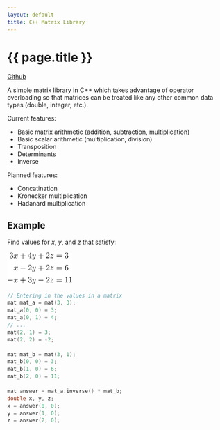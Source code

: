 ```yaml
---
layout: default
title: C++ Matrix Library
---
```


# {{ page.title }}

[Github](https://github.com/benapier/cmatrix)

A simple matrix library in C++ which takes advantage of operator overloading so that matrices can be treated like any other common data types (double, integer, etc.).

Current features:
* Basic matrix arithmetic (addition, subtraction, multiplication)
* Basic scalar arithmetic (multiplication, division)
* Transposition
* Determinants
* Inverse

Planned features:
* Concatination
* Kronecker multiplication
* Hadanard multiplication

## Example

Find values for *x*, *y*, and *z* that satisfy:

<img src="/../assets/cmatrix_problem.svg" width="150" />

```c++
// Entering in the values in a matrix
mat mat_a = mat(3, 3);
mat_a(0, 0) = 3;
mat_a(0, 1) = 4;
// ...
mat(2, 1) = 3;
mat(2, 2) = -2;

mat mat_b = mat(3, 1);
mat_b(0, 0) = 3;
mat_b(1, 0) = 6;
mat_b(2, 0) = 11;

mat answer = mat_a.inverse() * mat_b;
double x, y, z;
x = answer(0, 0);
y = answer(1, 0);
z = answer(2, 0);
```

